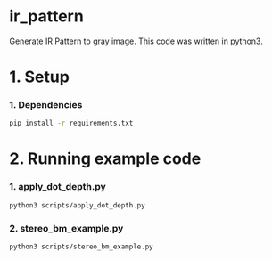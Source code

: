 # ir_pattern
Generate IR Pattern to gray image.
This code was written in python3.

# 1. Setup
### 1. Dependencies
```bash
pip install -r requirements.txt
```

# 2. Running example code
### 1. apply_dot_depth.py
```bash
python3 scripts/apply_dot_depth.py
```
### 2. stereo_bm_example.py
```bash
python3 scripts/stereo_bm_example.py
```
